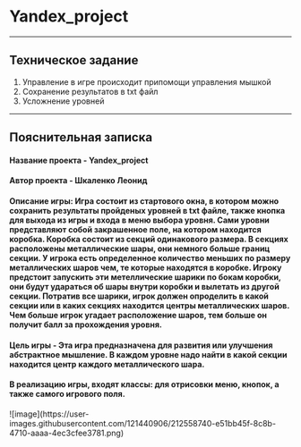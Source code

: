 <h1> Yandex_project </h1>
<hr>
<h2> Техническое задание </h2>
<ol>
<li> Управление в игре происходит припомощи управления мышкой
<li> Сохранение результатов в txt файл
<li> Усложнение уровней
</ol>
<hr>
<h2> Пояснительная записка </h2>
<h4> Название проекта - Yandex_project </h4>
<h4> Автор проекта - Шкаленко Леонид </h4>
<h4> Описание игры: Игра состоит из стартового окна, в котором можно сохранить результаты пройденых уровней в txt файле, также кнопка для выхода из игры и входа в меню выбора уровня. Сами уровни представляют собой закрашенное поле, на котором находится коробка. Коробка состоит из секций одинакового размера. В секциях расположены металлические шары, они немного больше границ секции. У игрока есть определенное количество меньших по размеру металлических шаров чем, те которые находятся в коробке. Игроку предстоит запускить эти метеллические шарики по бокам коробки, они будут удараться об шары внутри коробки и вылетать из другой секции. Потратив все шарики, игрок должен опроделить в какой секции или в каких секциях находится центры металлических шаров. Чем больше игрок угадает расположение шаров, тем больше он получит балл за прохождения уровня. </h4>
<h4> Цель игры - Эта игра предназначена для развития или улучшения абстрактное мышление. В каждом уровне надо найти в какой секции находится центр каждого металлического шара. </h4>
<h4> В реализацию игры, входят классы: для отрисовки меню, кнопок, а также самого игрового поля. </h4>
![image](https://user-images.githubusercontent.com/121440906/212558740-e51bb45f-8c8b-4710-aaaa-4ec3cfee3781.png)
